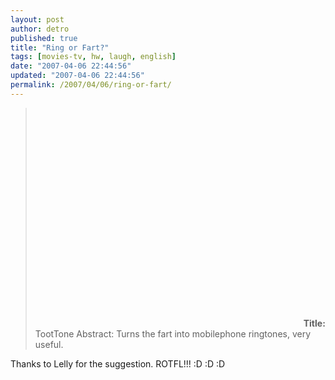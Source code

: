 ```yaml
---
layout: post
author: detro
published: true
title: "Ring or Fart?"
tags: [movies-tv, hw, laugh, english]
date: "2007-04-06 22:44:56"
updated: "2007-04-06 22:44:56"
permalink: /2007/04/06/ring-or-fart/
---
```


<blockquote>
<object width="425" height="350"><param name="movie" value="http://www.youtube.com/v/noxjjLBtf0Q"></param><param name="wmode" value="transparent"></param><embed src="http://www.youtube.com/v/noxjjLBtf0Q" type="application/x-shockwave-flash" wmode="transparent" width="425" height="350"></embed></object>
<strong>Title:</strong> TootTone
<storng>Abstract: Turns the fart into mobilephone ringtones, very useful.
</storng></blockquote>

Thanks to Lelly for the suggestion.
ROTFL!!! :D  :D  :D 
